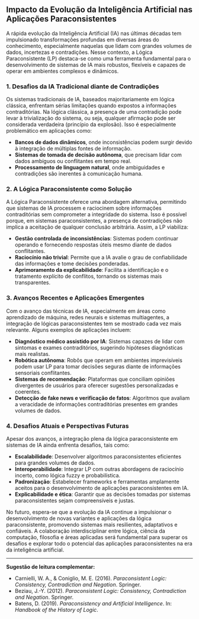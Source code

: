 
## Impacto da Evolução da Inteligência Artificial nas Aplicações Paraconsistentes

A rápida evolução da Inteligência Artificial (IA) nas últimas décadas tem impulsionado transformações profundas em diversas áreas do conhecimento, especialmente naquelas que lidam com grandes volumes de dados, incertezas e contradições. Nesse contexto, a Lógica Paraconsistente (LP) destaca-se como uma ferramenta fundamental para o desenvolvimento de sistemas de IA mais robustos, flexíveis e capazes de operar em ambientes complexos e dinâmicos.

### 1. **Desafios da IA Tradicional diante de Contradições**

Os sistemas tradicionais de IA, baseados majoritariamente em lógica clássica, enfrentam sérias limitações quando expostos a informações contraditórias. Na lógica clássica, a presença de uma contradição pode levar à trivialização do sistema, ou seja, qualquer afirmação pode ser considerada verdadeira (princípio da explosão). Isso é especialmente problemático em aplicações como:

- **Bancos de dados dinâmicos**, onde inconsistências podem surgir devido à integração de múltiplas fontes de informação.
- **Sistemas de tomada de decisão autônoma**, que precisam lidar com dados ambíguos ou conflitantes em tempo real.
- **Processamento de linguagem natural**, onde ambiguidades e contradições são inerentes à comunicação humana.

### 2. **A Lógica Paraconsistente como Solução**

A Lógica Paraconsistente oferece uma abordagem alternativa, permitindo que sistemas de IA processem e raciocinem sobre informações contraditórias sem comprometer a integridade do sistema. Isso é possível porque, em sistemas paraconsistentes, a presença de contradições não implica a aceitação de qualquer conclusão arbitrária. Assim, a LP viabiliza:

- **Gestão controlada de inconsistências**: Sistemas podem continuar operando e fornecendo respostas úteis mesmo diante de dados conflitantes.
- **Raciocínio não trivial**: Permite que a IA avalie o grau de confiabilidade das informações e tome decisões ponderadas.
- **Aprimoramento da explicabilidade**: Facilita a identificação e o tratamento explícito de conflitos, tornando os sistemas mais transparentes.

### 3. **Avanços Recentes e Aplicações Emergentes**

Com o avanço das técnicas de IA, especialmente em áreas como aprendizado de máquina, redes neurais e sistemas multiagentes, a integração de lógicas paraconsistentes tem se mostrado cada vez mais relevante. Alguns exemplos de aplicações incluem:

- **Diagnóstico médico assistido por IA**: Sistemas capazes de lidar com sintomas e exames contraditórios, sugerindo hipóteses diagnósticas mais realistas.
- **Robótica autônoma**: Robôs que operam em ambientes imprevisíveis podem usar LP para tomar decisões seguras diante de informações sensoriais conflitantes.
- **Sistemas de recomendação**: Plataformas que conciliam opiniões divergentes de usuários para oferecer sugestões personalizadas e coerentes.
- **Detecção de fake news e verificação de fatos**: Algoritmos que avaliam a veracidade de informações contraditórias presentes em grandes volumes de dados.

### 4. **Desafios Atuais e Perspectivas Futuras**

Apesar dos avanços, a integração plena da lógica paraconsistente em sistemas de IA ainda enfrenta desafios, tais como:

- **Escalabilidade**: Desenvolver algoritmos paraconsistentes eficientes para grandes volumes de dados.
- **Interoperabilidade**: Integrar LP com outras abordagens de raciocínio incerto, como lógica fuzzy e probabilística.
- **Padronização**: Estabelecer frameworks e ferramentas amplamente aceitos para o desenvolvimento de aplicações paraconsistentes em IA.
- **Explicabilidade e ética**: Garantir que as decisões tomadas por sistemas paraconsistentes sejam compreensíveis e justas.

No futuro, espera-se que a evolução da IA continue a impulsionar o desenvolvimento de novas variantes e aplicações da lógica paraconsistente, promovendo sistemas mais resilientes, adaptativos e confiáveis. A colaboração interdisciplinar entre lógica, ciência da computação, filosofia e áreas aplicadas será fundamental para superar os desafios e explorar todo o potencial das aplicações paraconsistentes na era da inteligência artificial.

---

**Sugestão de leitura complementar:**
- Carnielli, W. A., & Coniglio, M. E. (2016). *Paraconsistent Logic: Consistency, Contradiction and Negation*. Springer.
- Beziau, J.-Y. (2012). *Paraconsistent Logic: Consistency, Contradiction and Negation*. Springer.
- Batens, D. (2019). *Paraconsistency and Artificial Intelligence*. In: *Handbook of the History of Logic*.

```
